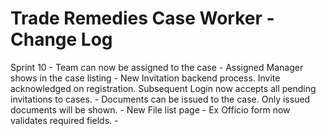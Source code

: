 # Trade Remedies Case Worker - Change Log


Sprint 10
    - Team can now be assigned to the case
    - Assigned Manager shows in the case listing
    - New Invitation backend process. Invite acknowledged on registration.
      Subsequent Login now accepts all pending invitations to cases.
    - Documents can be issued to the case. Only issued documents will be shown.
    - New File list page
    - Ex Officio form now validates required fields.
    -